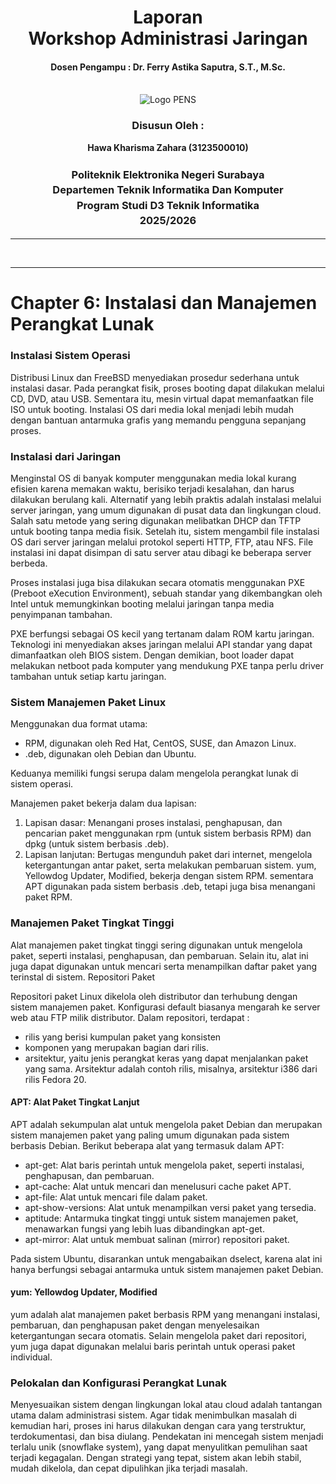 <div align="center">
  <h1 style="text-align: center;font-weight: bold">Laporan<br>Workshop Administrasi Jaringan<br></h1>
  <h4 style="text-align: center;">Dosen Pengampu : Dr. Ferry Astika Saputra, S.T., M.Sc.</h4>
</div>
<br />
<div align="center">
  <img src="https://upload.wikimedia.org/wikipedia/id/4/44/Logo_PENS.png" alt="Logo PENS">
  <h3 style="text-align: center;">Disusun Oleh :</h3>
  <p style="text-align: center;">
    <strong>Hawa Kharisma Zahara (3123500010)</strong>
  </p>
<h3 style="text-align: center;line-height: 1.5">Politeknik Elektronika Negeri Surabaya<br>Departemen Teknik Informatika Dan Komputer<br>Program Studi D3 Teknik Informatika<br>2025/2026</h3>
  <hr>
</div>
<br>

---

# Chapter 6: Instalasi dan Manajemen Perangkat Lunak



### Instalasi Sistem Operasi
Distribusi Linux dan FreeBSD menyediakan prosedur sederhana untuk instalasi dasar. Pada perangkat fisik, proses booting dapat dilakukan melalui CD, DVD, atau USB. Sementara itu, mesin virtual dapat memanfaatkan file ISO untuk booting. Instalasi OS dari media lokal menjadi lebih mudah dengan bantuan antarmuka grafis yang memandu pengguna sepanjang proses.



### Instalasi dari Jaringan
Menginstal OS di banyak komputer menggunakan media lokal kurang efisien karena memakan waktu, berisiko terjadi kesalahan, dan harus dilakukan berulang kali. Alternatif yang lebih praktis adalah instalasi melalui server jaringan, yang umum digunakan di pusat data dan lingkungan cloud.
Salah satu metode yang sering digunakan melibatkan DHCP dan TFTP untuk booting tanpa media fisik. Setelah itu, sistem mengambil file instalasi OS dari server jaringan melalui protokol seperti HTTP, FTP, atau NFS. File instalasi ini dapat disimpan di satu server atau dibagi ke beberapa server berbeda.

Proses instalasi juga bisa dilakukan secara otomatis menggunakan PXE (Preboot eXecution Environment), sebuah standar yang dikembangkan oleh Intel untuk memungkinkan booting melalui jaringan tanpa media penyimpanan tambahan.

PXE berfungsi sebagai OS kecil yang tertanam dalam ROM kartu jaringan. Teknologi ini menyediakan akses jaringan melalui API standar yang dapat dimanfaatkan oleh BIOS sistem. Dengan demikian, boot loader dapat melakukan netboot pada komputer yang mendukung PXE tanpa perlu driver tambahan untuk setiap kartu jaringan.



### Sistem Manajemen Paket Linux
Menggunakan dua format utama:
- RPM, digunakan oleh Red Hat, CentOS, SUSE, dan Amazon Linux.  
- .deb, digunakan oleh Debian dan Ubuntu. 

Keduanya memiliki fungsi serupa dalam mengelola perangkat lunak di sistem operasi.

Manajemen paket bekerja dalam dua lapisan:
1. Lapisan dasar: Menangani proses instalasi, penghapusan, dan pencarian paket menggunakan rpm (untuk sistem berbasis RPM) dan dpkg (untuk sistem berbasis .deb).
2. Lapisan lanjutan: Bertugas mengunduh paket dari internet, mengelola ketergantungan antar paket, serta melakukan pembaruan sistem. yum,  Yellowdog Updater, Modified, bekerja dengan sistem RPM. sementara APT digunakan pada sistem berbasis .deb, tetapi juga bisa menangani paket RPM.

### Manajemen Paket Tingkat Tinggi
Alat manajemen paket tingkat tinggi sering digunakan untuk mengelola paket, seperti instalasi, penghapusan, dan pembaruan. Selain itu, alat ini juga dapat digunakan untuk mencari serta menampilkan daftar paket yang terinstal di sistem.
Repositori Paket

Repositori paket Linux dikelola oleh distributor dan terhubung dengan sistem manajemen paket. Konfigurasi default biasanya mengarah ke server web atau FTP milik distributor. Dalam repositori, terdapat : 

- rilis yang berisi kumpulan paket yang konsisten
- komponen yang merupakan bagian dari rilis.
- arsitektur, yaitu jenis perangkat keras yang dapat menjalankan paket yang sama. Arsitektur adalah contoh rilis, misalnya, arsitektur i386 dari rilis Fedora 20.

#### APT: Alat Paket Tingkat Lanjut

APT adalah sekumpulan alat untuk mengelola paket Debian dan merupakan sistem manajemen paket yang paling umum digunakan pada sistem berbasis Debian. Berikut beberapa alat yang termasuk dalam APT:

- apt-get: Alat baris perintah untuk mengelola paket, seperti instalasi, penghapusan, dan pembaruan.
- apt-cache: Alat untuk mencari dan menelusuri cache paket APT.
- apt-file: Alat untuk mencari file dalam paket.
- apt-show-versions: Alat untuk menampilkan versi paket yang tersedia.
- aptitude: Antarmuka tingkat tinggi untuk sistem manajemen paket, menawarkan fungsi yang lebih luas dibandingkan apt-get.
- apt-mirror: Alat untuk membuat salinan (mirror) repositori paket.

Pada sistem Ubuntu, disarankan untuk mengabaikan dselect, karena alat ini hanya berfungsi sebagai antarmuka untuk sistem manajemen paket Debian.


#### yum: Yellowdog Updater, Modified

yum adalah alat manajemen paket berbasis RPM yang menangani instalasi, pembaruan, dan penghapusan paket dengan menyelesaikan ketergantungan secara otomatis. Selain mengelola paket dari repositori, yum juga dapat digunakan melalui baris perintah untuk operasi paket individual.

### Pelokalan dan Konfigurasi Perangkat Lunak
Menyesuaikan sistem dengan lingkungan lokal atau cloud adalah tantangan utama dalam administrasi sistem. Agar tidak menimbulkan masalah di kemudian hari, proses ini harus dilakukan dengan cara yang terstruktur, terdokumentasi, dan bisa diulang. Pendekatan ini mencegah sistem menjadi terlalu unik (snowflake system), yang dapat menyulitkan pemulihan saat terjadi kegagalan. Dengan strategi yang tepat, sistem akan lebih stabil, mudah dikelola, dan cepat dipulihkan jika terjadi masalah.

